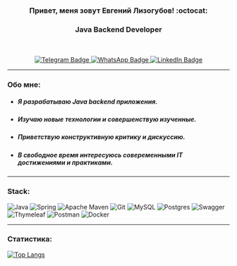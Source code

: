 <div align="center">
	<h3>Привет, меня зовут Евгений Лизогубов! :octocat:</h3>
	<h3>Java Backend Developer</h3>
</div>
<br><br>
<div align="center">
	<a href="https://t.me/noobikel">
		  <img src="https://img.shields.io/badge/Telegram-%230088cc?style=for-the-badge&logo=telegram&logoColor=white" alt="Telegram Badge"/>
	</a> 
	<a href="https://wa.link/jvmmy8">
		  <img src="https://img.shields.io/badge/Whatsapp-%2325D366?style=for-the-badge&logo=whatsapp&logoColor=white" alt="WhatsApp Badge"/>
	</a> 
	<a href="#">
		  <img src="https://img.shields.io/badge/linkedin-%230077b5?style=for-the-badge&logo=linkedin&logoColor=white" alt="LinkedIn Badge"/>
	</a>
</div>

---
### Обо мне:
- ##### Я разрабатываю Java backend приложения.
- ##### Изучаю новые технологии и совершенствую изученные.
- ##### Приветствую конструктивную критику и дискуссию.
- ##### В свободное время интересуюсь совеременными IT достижениями и практиками.

---
### Stack:
![Java](https://img.shields.io/badge/java-%23ED8B00.svg?style=for-the-badge&logo=openjdk&logoColor=white) ![Spring](https://img.shields.io/badge/spring-%236DB33F.svg?style=for-the-badge&logo=spring&logoColor=white) ![Apache Maven](https://img.shields.io/badge/Apache%20Maven-C71A36?style=for-the-badge&logo=Apache%20Maven&logoColor=white) ![Git](https://img.shields.io/badge/git-%23F05033.svg?style=for-the-badge&logo=git&logoColor=white) ![MySQL](https://img.shields.io/badge/mysql-%2300f.svg?style=for-the-badge&logo=mysql&logoColor=white) ![Postgres](https://img.shields.io/badge/postgres-%23316192.svg?style=for-the-badge&logo=postgresql&logoColor=white) ![Swagger](https://img.shields.io/badge/-Swagger-%23Clojure?style=for-the-badge&logo=swagger&logoColor=white) ![Thymeleaf](https://img.shields.io/badge/Thymeleaf-%23005C0F.svg?style=for-the-badge&logo=Thymeleaf&logoColor=white) ![Postman](https://img.shields.io/badge/Postman-FF6C37?style=for-the-badge&logo=postman&logoColor=white) ![Docker](https://img.shields.io/badge/docker-%230db7ed.svg?style=for-the-badge&logo=docker&logoColor=white)

--- 
### Статистика:
[![Top Langs](https://github-readme-stats.vercel.app/api/top-langs/?username=EvgeniyLizogubov&layout=compact&theme=transparent&hide_border=true)](https://github.com/anuraghazra/github-readme-stats)

